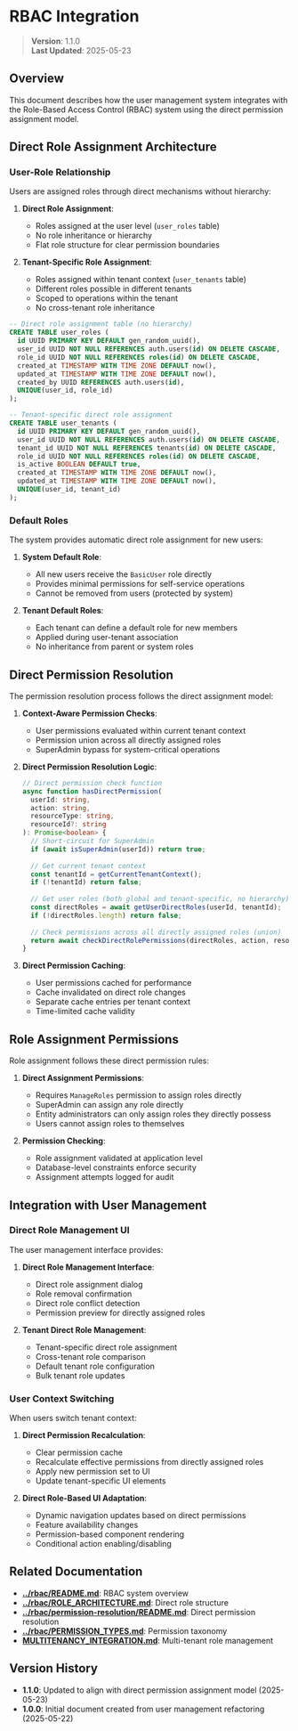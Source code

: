 
# RBAC Integration

> **Version**: 1.1.0  
> **Last Updated**: 2025-05-23

## Overview

This document describes how the user management system integrates with the Role-Based Access Control (RBAC) system using the direct permission assignment model.

## Direct Role Assignment Architecture

### User-Role Relationship

Users are assigned roles through direct mechanisms without hierarchy:

1. **Direct Role Assignment**:
   - Roles assigned at the user level (`user_roles` table)
   - No role inheritance or hierarchy
   - Flat role structure for clear permission boundaries

2. **Tenant-Specific Role Assignment**:
   - Roles assigned within tenant context (`user_tenants` table)
   - Different roles possible in different tenants
   - Scoped to operations within the tenant
   - No cross-tenant role inheritance

```sql
-- Direct role assignment table (no hierarchy)
CREATE TABLE user_roles (
  id UUID PRIMARY KEY DEFAULT gen_random_uuid(),
  user_id UUID NOT NULL REFERENCES auth.users(id) ON DELETE CASCADE,
  role_id UUID NOT NULL REFERENCES roles(id) ON DELETE CASCADE,
  created_at TIMESTAMP WITH TIME ZONE DEFAULT now(),
  updated_at TIMESTAMP WITH TIME ZONE DEFAULT now(),
  created_by UUID REFERENCES auth.users(id),
  UNIQUE(user_id, role_id)
);

-- Tenant-specific direct role assignment 
CREATE TABLE user_tenants (
  id UUID PRIMARY KEY DEFAULT gen_random_uuid(),
  user_id UUID NOT NULL REFERENCES auth.users(id) ON DELETE CASCADE,
  tenant_id UUID NOT NULL REFERENCES tenants(id) ON DELETE CASCADE,
  role_id UUID NOT NULL REFERENCES roles(id) ON DELETE CASCADE,
  is_active BOOLEAN DEFAULT true,
  created_at TIMESTAMP WITH TIME ZONE DEFAULT now(),
  updated_at TIMESTAMP WITH TIME ZONE DEFAULT now(),
  UNIQUE(user_id, tenant_id)
);
```

### Default Roles

The system provides automatic direct role assignment for new users:

1. **System Default Role**:
   - All new users receive the `BasicUser` role directly
   - Provides minimal permissions for self-service operations
   - Cannot be removed from users (protected by system)

2. **Tenant Default Roles**:
   - Each tenant can define a default role for new members
   - Applied during user-tenant association
   - No inheritance from parent or system roles

## Direct Permission Resolution

The permission resolution process follows the direct assignment model:

1. **Context-Aware Permission Checks**:
   - User permissions evaluated within current tenant context
   - Permission union across all directly assigned roles
   - SuperAdmin bypass for system-critical operations

2. **Direct Permission Resolution Logic**:
   ```typescript
   // Direct permission check function
   async function hasDirectPermission(
     userId: string,
     action: string,
     resourceType: string,
     resourceId?: string
   ): Promise<boolean> {
     // Short-circuit for SuperAdmin
     if (await isSuperAdmin(userId)) return true;
     
     // Get current tenant context
     const tenantId = getCurrentTenantContext();
     if (!tenantId) return false;
     
     // Get user roles (both global and tenant-specific, no hierarchy)
     const directRoles = await getUserDirectRoles(userId, tenantId);
     if (!directRoles.length) return false;
     
     // Check permissions across all directly assigned roles (union)
     return await checkDirectRolePermissions(directRoles, action, resourceType, resourceId);
   }
   ```

3. **Direct Permission Caching**:
   - User permissions cached for performance
   - Cache invalidated on direct role changes
   - Separate cache entries per tenant context
   - Time-limited cache validity

## Role Assignment Permissions

Role assignment follows these direct permission rules:

1. **Direct Assignment Permissions**:
   - Requires `ManageRoles` permission to assign roles directly
   - SuperAdmin can assign any role directly
   - Entity administrators can only assign roles they directly possess
   - Users cannot assign roles to themselves

2. **Permission Checking**:
   - Role assignment validated at application level
   - Database-level constraints enforce security
   - Assignment attempts logged for audit

## Integration with User Management

### Direct Role Management UI

The user management interface provides:

1. **Direct Role Management Interface**:
   - Direct role assignment dialog
   - Role removal confirmation
   - Direct role conflict detection
   - Permission preview for directly assigned roles

2. **Tenant Direct Role Management**:
   - Tenant-specific direct role assignment
   - Cross-tenant role comparison
   - Default tenant role configuration
   - Bulk tenant role updates

### User Context Switching

When users switch tenant context:

1. **Direct Permission Recalculation**:
   - Clear permission cache
   - Recalculate effective permissions from directly assigned roles
   - Apply new permission set to UI
   - Update tenant-specific UI elements

2. **Direct Role-Based UI Adaptation**:
   - Dynamic navigation updates based on direct permissions
   - Feature availability changes
   - Permission-based component rendering
   - Conditional action enabling/disabling

## Related Documentation

- **[../rbac/README.md](../rbac/README.md)**: RBAC system overview
- **[../rbac/ROLE_ARCHITECTURE.md](../rbac/ROLE_ARCHITECTURE.md)**: Direct role structure
- **[../rbac/permission-resolution/README.md](../rbac/permission-resolution/README.md)**: Direct permission resolution
- **[../rbac/PERMISSION_TYPES.md](../rbac/PERMISSION_TYPES.md)**: Permission taxonomy
- **[MULTITENANCY_INTEGRATION.md](MULTITENANCY_INTEGRATION.md)**: Multi-tenant role management

## Version History

- **1.1.0**: Updated to align with direct permission assignment model (2025-05-23)
- **1.0.0**: Initial document created from user management refactoring (2025-05-22)
